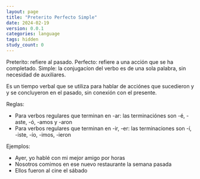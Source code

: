 ```yaml
---
layout: page
title: "Preterito Perfecto Simple"
date: 2024-02-19
version: 0.0.1
categories: language
tags: hidden
study_count: 0
---
```


Preterito: refiere al pasado.
Perfecto: refiere a una acción que se ha completado.
Simple: la conjugacíon del verbo es de una sola palabra, sin necesidad de auxiliares.

Es un tiempo verbal que se utiliza para hablar de acciónes que sucedieron y y se concluyeron en el pasado, sin conexión con el presente.

Reglas:

- Para verbos regulares que terminan en -ar: las terminaciónes son -é, -aste, -ó, -amos y -aron
- Para verbos regulares que terminan en -ir, -er: las terminaciones son -í, -iste, -ío, -imos, -ieron

Ejemplos:

- Ayer, yo hablé con mi mejor amigo por horas
- Nosotros comimos en ese nuevo restaurante la semana pasada
- Ellos fueron al cine el sábado
